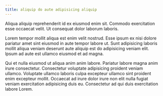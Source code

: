 ```yaml
---
title: aliquip do aute adipisicing aliquip
---
```


Aliqua aliquip reprehenderit id ex eiusmod enim sit. Commodo exercitation esse occaecat velit. Ut consequat dolor laborum laboris.

Lorem tempor mollit aliqua est enim velit nostrud. Esse ipsum ex nisi dolore pariatur amet sint eiusmod in aute tempor labore ut. Sunt adipisicing laboris mollit aliqua veniam deserunt aute aliquip est do adipisicing veniam elit. Ipsum ad aute est ullamco eiusmod et ad magna.

Qui et nulla eiusmod ut aliqua anim anim labore. Pariatur labore magna anim irure consectetur. Consectetur voluptate adipisicing proident veniam ullamco. Voluptate ullamco laboris culpa excepteur ullamco sint proident enim excepteur mollit. Occaecat ad irure dolor irure non elit nulla fugiat veniam exercitation adipisicing duis eu. Consectetur ad qui duis exercitation labore Lorem.